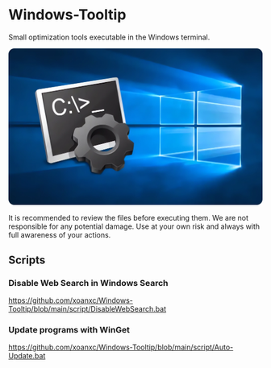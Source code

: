 # Windows-Tooltip

Small optimization tools executable in the Windows terminal.

![Windows-Tooltip](https://github.com/xoanxc/Windows-Tooltip/blob/main/assets/Windows%20CMD%20Redonded.png)

It is recommended to review the files before executing them. We are not responsible for any potential damage. Use at your own risk and always with full awareness of your actions.


## Scripts

### Disable Web Search in Windows Search
https://github.com/xoanxc/Windows-Tooltip/blob/main/script/DisableWebSearch.bat


### Update programs with WinGet
https://github.com/xoanxc/Windows-Tooltip/blob/main/script/Auto-Update.bat

